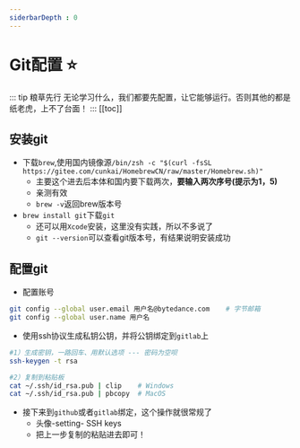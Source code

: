 ```yaml
---
siderbarDepth : 0
---
```


# Git配置 :star:
::: tip 粮草先行
无论学习什么，我们都要先配置，让它能够运行。否则其他的都是纸老虎，上不了台面！
:::
[[toc]]
## 安装git
- 下载`brew`,使用国内镜像源`/bin/zsh -c "$(curl -fsSL https://gitee.com/cunkai/HomebrewCN/raw/master/Homebrew.sh)"`
  - 主要这个进去后本体和国内要下载两次，**要输入两次序号(提示为1，5)**
  - 亲测有效
  - `brew -v`返回brew版本号
- `brew install git`下载`git`
  - 还可以用`Xcode`安装，这里没有实践，所以不多说了
  - `git --version`可以查看git版本号，有结果说明安装成功
## 配置git
- 配置账号
```bash
git config --global user.email 用户名@bytedance.com    # 字节邮箱
git config --global user.name 用户名
```
- 使用ssh协议生成私钥公钥，并将公钥绑定到`gitlab`上
```bash
#1）生成密钥，一路回车、用默认选项 --- 密码为空呗
ssh-keygen -t rsa              

#2）复制到粘贴板
cat ~/.ssh/id_rsa.pub | clip    # Windows
cat ~/.ssh/id_rsa.pub | pbcopy  # MacOS
```
- 接下来到`github`或者`gitlab`绑定，这个操作就很常规了
  - 头像-setting- SSH keys
  - 把上一步复制的粘贴进去即可！

